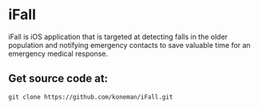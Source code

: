 # iFall

iFall is iOS application that is targeted at detecting falls in the older population and notifying emergency contacts to save valuable time for an emergency medical response.

## Get source code at:
`git clone https://github.com/koneman/iFall.git`
